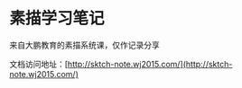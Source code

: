 # 素描学习笔记

来自大鹏教育的素描系统课，仅作记录分享

文档访问地址：[http://sktch-note.wj2015.com/](http://sktch-note.wj2015.com/)
